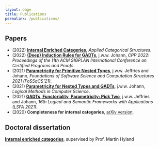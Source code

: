 ```yaml
---
layout: page
title: Publications
permalink: /publications/
---
```


## Papers

- (2022) [**Internal Enriched Categories**](https://doi.org/10.1007/s10485-022-09678-w), _Applied Categorical Structures_.
- (2022) [**(Deep) Induction Rules for GADTs**](https://doi.org/10.1145/3497775.3503680), j.w.w. Johann, _CPP 2022: Proceedings of the 11th ACM SIGPLAN International Conference on Certified Programs and Proofs_.
- (2021) [**Parametricity for Primitive Nested Types**](https://doi.org/10.1007/978-3-030-71995-1_17), j.w.w. Jeffries and Johann, _Foundations of Software Science and Computation Structures 2021 (FoSSaCS'21)_.
- (2021) [**Parametricity for Nested Types and GADTs**](https://doi.org/10.46298/lmcs-17(4:23)2021), j.w.w. Johann, _Logical Methods in Computer Science_.
- (2021) [**GADTs, Functoriality, Parametricity: Pick Two**](https://doi.org/10.4204/EPTCS.357), j.w.w. Jeffries and Johann, _16th Logical and Semantic Frameworks with Applications (LSFA 2021)_.
- (2020) **Completeness for internal categories**, [arXiv version](https://arxiv.org/abs/2004.08741).

## Doctoral dissertation

[**Internal enriched categories**](https://doi.org/10.17863/CAM.45286), supervised by Prof. Martin Hyland

